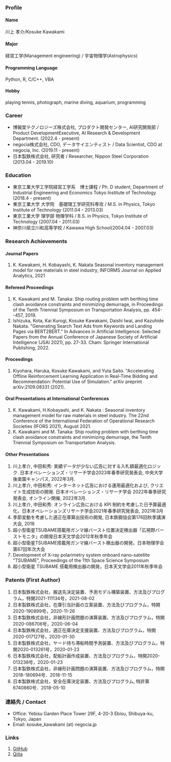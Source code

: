 ### Profile
#### Name
川上 孝介/Kosuke Kawakami

#### Major
経営工学(Management engineering) / 宇宙物理学(Astrophysics)

#### Programming Language
Python, R, C/C++, VBA

#### Hobby
playing tennis, photograph, marine diving, aquarium, programming

### Career
- 博報堂テクノロジーズ株式会社, プロダクト開発センター, AI研究開発部 / Product DevelopmentExecutive, AI Research & Development Department. (2022.4 - present)
- negocia株式会社, CDO, データサイエンティスト / Data Scientist, CDO at negocia, Inc. (2019.11 - present)
- 日本製鉄株式会社, 研究者 / Researcher, Nippon Steel Corporation (2013.04 - 2019.10)

### Education
- 東京工業大学工学院経営工学系　博士課程 / Ph. D student, Department of Industrial Engineering and Economics Tokyo Institute of Technology (2018.4 - present)
- 東京工業大学 大学院　基礎理工学研究科専攻 / M.S. in Physics, Tokyo Institute of Technology (2011.04 - 2013.03)
- 東京工業大学 理学部 物理学科 / B.S. in Physics, Tokyo Institute of Technology (2007.04 - 2011.03)
- 神奈川県立川和高等学校 / Kawawa High School(2004.04 - 2007.03)

### Research Achievements

#### Journal Papers
1. K. Kawakami, H. Kobayashi, K. Nakata
	Seasonal inventory management model for raw materials in steel industry, INFORMS Journal on Applied Analytics, 2021

#### Refereed Proceedings
1. K. Kawakami and M. Tanaka:
   Ship routing problem with berthing time clash avoidance constraints and minimizing demurrage, in Proceedings of the Tenth Triennial Symposium on Transportation Analysis, pp. 454--457, 2019.
2. Ishizuka, Kota, Kai Kurogi, Kosuke Kawakami, Daishi Iwai, and Kazuhide Nakata. "Generating Search Text Ads from Keywords and Landing Pages via BERT2BERT." In Advances in Artificial Intelligence: Selected Papers from the Annual Conference of Japanese Society of Artificial Intelligence (JSAI 2021), pp. 27-33. Cham: Springer International Publishing, 2022.
   
#### Proceedings
1. Kiyohara, Haruka, Kosuke Kawakami, and Yuta Saito. "Accelerating Offline Reinforcement Learning Application in Real-Time Bidding and Recommendation: Potential Use of Simulation." arXiv preprint arXiv:2109.08331 (2021).

#### Oral Presentations at International Conferences
1. K. Kawakami, H.Kobayashi, and K. Nakata : Seasonal inventory management model for raw materials in steel industry. The 22nd Conference of the International Federation of Operational Research Societies (IFORS 2021), August 2021.
1. K. Kawakami and M. Tanaka:
   Ship routing problem with berthing time clash avoidance constraints and minimizing demurrage, the Tenth Triennial Symposium on Transportation Analysis.

#### Other Presentations

1. 川上孝介, 中田和秀: 実績データが少ない広告に対する入札額最適化ロジック. 日本オペレーションズ・リサーチ学会2023年春季研究発表会, 中央大学後楽園キャンパス, 2022年3月.
1. 川上孝介, 中田和秀: インターネット広告における運用最適化および, クリエイト生成技術の開発. 日本オペレーションズ・リサーチ学会 2022年春季研究発表会, オンライン開催, 2022年3月.
1. 川上孝介, 中田和秀: オンライン広告における KPI 制約を考慮した日予算最適化，日本オペレーションズリサーチ学会2021年春季研究発表会, 2021年3月
1. 季節変動を考慮した適正在庫算出技術の開発, 日本鉄鋼協会第176回秋季講演大会, 2018
1. 超小型衛星TSUBAME搭載用ガンマ線バースト位置決定検出器「広視野バーストモニタ」の開発日本天文学会2012年秋季年会
1. 超小型衛星TSUBAME搭載用ガンマ線バースト検出器の開発，日本物理学会第67回年次大会
1. Development of X-ray polarimetry system onboard nano-satellite "TSUBAME", Proceedings of the 11th Space Science Symposium
1. 超小型衛星 TSUBAME 搭載用検出器の開発，日本天文学会2011年秋季年会

### Patents (First Author)
1. 日本製鉄株式会社，搬送先決定装置、予測モデル構築装置、方法及びプログラム，特開2021-111134号，2021-08-02
1. 日本製鉄株式会社，在庫引当計画の立案装置、方法及びプログラム，特開2020-190899号，2020-11-26 
1. 日本製鉄株式会社，非線形計画問題の演算装置、方法及びプログラム，特開2020-086706号，2020-06-04 
1. 日本製鉄株式会社，適正在庫決定支援装置、方法及びプログラム，特開2020-017127号，2020-01-30 
1. 日本製鉄株式会社，ヤード待ち滞船時間予測装置、方法及びプログラム，特開2020-013261号，2020-01-23
1. 日本製鉄株式会社，配船計画作成装置、方法及びプログラム，特開2020-013238号，2020-01-23
1. 日本製鉄株式会社，非線形計画問題の演算装置、方法及びプログラム，特開2018-180694号．2018-11-15
1. 日本製鉄株式会社，安全在庫決定装置、方法及びプログラム, 特許第6740860号．2018-05-10

### 連絡先 / Contact
- Office: Yebisu Garden Place Tower 29F, 4-20-3 Ebisu, Shibuya-ku, Tokyo, Japan
- Email: kosuke_kawakami (at) negocia.jp

### Links
1. [GitHub](https://github.com/k-kawakami213)
1. [Qiita](https://github.com/k-kawakami213)
